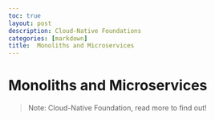 ```yaml
---
toc: true
layout: post
description: Cloud-Native Foundations
categories: [markdown]
title:  Monoliths and Microservices
---
```

# Monoliths and Microservices 
> Note: Cloud-Native Foundation, read more to find out!
